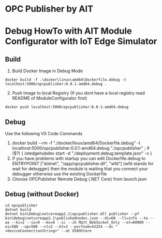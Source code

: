 # OPC Publisher by AIT
# Debug HowTo with AIT Module Configurator with IoT Edge Simulator

## Build
1. Build Docker Image in Debug Mode
```
docker build -f .\docker\linux\amd64\Dockerfile.debug -t localhost:5000/opcpublisher:0.0.1-amd64.debug .
```
2. Push Image to local Registry (If you dont have a local registry read README of ModuleConfigurator first)
```
docker push localhost:5000/opcpublisher:0.0.1-amd64.debug
```

## Debug

Use the following VS Code Commands

1. docker build  --rm -f "./docker/linux/amd64/Dockerfile.debug" -t localhost:5000/opcpublisher:0.0.1-amd64.debug "./opcpublisher" ; if ($?) { iotedgehubdev start -d "./deployment.debug.template.json" -v }
2. If you have problems with startup you can edit Dockerfile.debug to ENTRYPOINT ["dotnet", "/app/opcpublisher.dll", "wfd"] (wfd stands for wait for debugger) then the module is waiting that you connect your debugger otherwise use the existing Dockerfile
2. Choose OPCPublisher Remote Debug (.NET Core) from launch.json

## Debug (without Docker)

```
cd opcpublisher
dotnet build
dotnet bin\Debug\netcoreapp2.1\opcpublisher.dll publisher --pf bin\Debug\netcoreapp2.1\publishednodes.json --di=60 --ll=info --to --aa --ki=2 --si=0 --ms=0 --ic --ih Mqtt_WebSocket_Only --ot=60000 --oi=500 --op=500 --ct=2 --kt=2 --portnum=43254 --dc "<deviceConnectionString>" --at X509Store
```